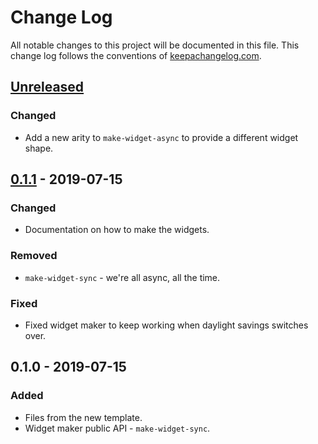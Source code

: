 # Change Log
All notable changes to this project will be documented in this file. This change log follows the conventions of [keepachangelog.com](http://keepachangelog.com/).

## [Unreleased]
### Changed
- Add a new arity to `make-widget-async` to provide a different widget shape.

## [0.1.1] - 2019-07-15
### Changed
- Documentation on how to make the widgets.

### Removed
- `make-widget-sync` - we're all async, all the time.

### Fixed
- Fixed widget maker to keep working when daylight savings switches over.

## 0.1.0 - 2019-07-15
### Added
- Files from the new template.
- Widget maker public API - `make-widget-sync`.

[Unreleased]: https://github.com/your-name/mock-pegthing/compare/0.1.1...HEAD
[0.1.1]: https://github.com/your-name/mock-pegthing/compare/0.1.0...0.1.1
